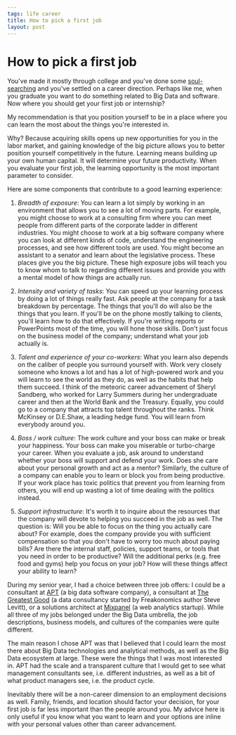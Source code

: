 ```yaml
--- 
tags: life career
title: How to pick a first job
layout: post
---
```


# How to pick a first job

You've made it mostly through college and you've done some [soul-searching][ss] and you've settled on a career direction. Perhaps like me, when you graduate you want to do something related to Big Data and software. Now where you should get your first job or internship?

[ss]: http://mbwong.com/2012/12/01/finding-a-calling.html

My recommendation is that you position yourself to be in a place where you can learn the most about the things you're interested in. 

Why? Because acquiring skills opens up new opportunities for you in the labor market, and gaining knowledge of the big picture allows you to better position yourself competitively in the future. Learning means building up your own human capital. It will determine your future productivity. When you evaluate your first job, the learning opportunity is the most important parameter to consider.

Here are some components that contribute to a good learning experience:

1. *Breadth of exposure*: You can learn a lot simply by working in an environment that allows you to see a lot of moving parts. For example, you might choose to work at a consulting firm where you can meet people from different parts of the corporate ladder in different industries. You might choose to work at a big software company where you can look at different kinds of code, understand the engineering processes, and see how different tools are used. You might become an assistant to a senator and learn about the legislative process. These places give you the big picture. These high exposure jobs will teach you to know whom to talk to regarding different issues and provide you with a mental model of how things are actually run. 

2. *Intensity and variety of tasks*: You can speed up your learning process by doing a lot of things really fast. Ask people at the company for a task breakdown by percentage. The things that you'll do will also be the things that you learn. If you'll be on the phone mostly talking to clients, you'll learn how to do that effectively. If you're writing reports or PowerPoints most of the time, you will hone those skills. Don't just focus on the business model of the company; understand what your job actually is. 

3. *Talent and experience of your co-workers*: What you learn also depends on the caliber of people you surround yourself with. Work very closely someone who knows a lot and has a lot of high-powered work and you will learn to see the world as they do, as well as the habits that help them succeed. I think of the meteoric career advancement of Sheryl Sandberg, who worked for Larry Summers during her undergraduate career and then at the World Bank and the Treasury. Equally, you could go to a company that attracts top talent throughout the ranks. Think McKinsey or D.E.Shaw, a leading hedge fund. You will learn from everybody around you. 

4. *Boss / work culture*: The work culture and your boss can make or break your happiness. Your boss can make you miserable or turbo-charge your career. When you evaluate a job, ask around to understand whether your boss will support and defend your work. Does she care about your personal growth and act as a mentor? Similarly, the culture of a company can enable you to learn or block you from being productive. If your work place has toxic politics that prevent you from learning from others, you will end up wasting a lot of time dealing with the politics instead. 

5. *Support infrastructure*: It's worth it to inquire about the resources that the company will devote to helping you succeed in the job as well. The question is: Will you be able to focus on the thing you actually care about? For example, does the company provide you with sufficient compensation so that you don't have to worry too much about paying bills? Are there the internal staff, policies, support teams, or tools that you need in order to be productive? Will the additional perks (e.g. free food and gyms) help you focus on your job? How will these things affect your ability to learn?

During my senior year, I had a choice between three job offers: I could be a consultant at [APT][apt] (a big data software company), a consultant at [The Greatest Good][tgg] (a data consultancy started by Freakonomics author Steve Levitt), or a solutions architect at [Mixpanel][mxp] (a web analytics startup). While all three of my jobs belonged under the Big Data umbrella, the job descriptions, business models, and cultures of the companies were quite different. 

The main reason I chose APT was that I believed that I could learn the most there about Big Data technologies and analytical methods, as well as the Big Data ecosystem at large. These were the things that I was most interested in. APT had the scale and a transparent culture that I would get to see what management consultants see, i.e. different industries, as well as a bit of what product managers see, i.e. the product cycle. 

[apt]: http://predictivetechnologies.com
[tgg]: http://greatestgood.com
[mxp]: http://mixpanel.com

Inevitably there will be a non-career dimension to an employment decisions as well. Family, friends, and location should factor your decision, for your first job is far less important than the people around you. My advice here is only useful if you know what you want to learn and your options are inline with your personal values other than career advancement. 